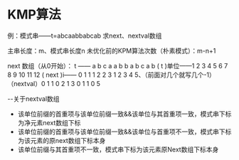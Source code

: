 


# KMP算法



例：模式串——t=abcaabbabcab
求next、nextval数组

主串长度：m、模式串长度n
未优化前的KPM算法次数（朴素模式）：m-n+1

next 数组（从0开始）：
t      ——     a b c a a b b a b c a b
     ( t )单位——1 2 3  4 5 6 7 8 9 10 11 12
( next )i—— 0 1 1 1 2 2 3 1 2 3 4 5、（前面对几个就写几个-1）
（nextval）0 1 1 0 2 1 3 0 1 1 0 5

--关于nextval数组
- 该单位前缀的首重项与该单位前缀一致&&该单位与其首重项一致，模式串下标为净元素next数组下标
- 该单位前缀的首重项与该单位前缀一致&&该单位与首重项不一致，模式串下标为该元素的原next数组下标本身
- 该单位前缀与其首重项不一致，模式串下标为该元素原Next数组下标本身
  

<!--stackedit_data:
eyJoaXN0b3J5IjpbLTEwODI4NjA1NTQsMTMzMjg2NDY4Nl19
-->